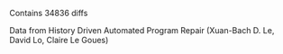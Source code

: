 Contains 34836 diffs

Data from History Driven Automated Program Repair (Xuan-Bach D. Le, David Lo, Claire Le Goues)
